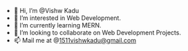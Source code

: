 - 👋 Hi, I’m @Vishw Kadu
- 👀 I’m interested in Web Development.
- 🌱 I’m currently learning MERN.
- 💞️ I’m looking to collaborate on Web Development Projects.
- 📫 Mail me at @1511vishwkadu@gmail.com

<!---
vk1511/vk1511 is a ✨ special ✨ repository because its `README.md` (this file) appears on your GitHub profile.
You can click the Preview link to take a look at your changes.
--->

